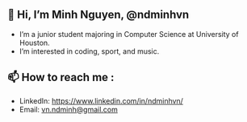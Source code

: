 ## 👋 Hi, I’m Minh Nguyen, @ndminhvn
- I’m a junior student majoring in Computer Science at University of Houston.
- I’m interested in coding, sport, and music.
## 📫 How to reach me :
- LinkedIn: https://www.linkedin.com/in/ndminhvn/
- Email: vn.ndminh@gmail.com

<!---
ndminhvn/ndminhvn is a ✨ special ✨ repository because its `README.md` (this file) appears on your GitHub profile.
You can click the Preview link to take a look at your changes.
--->
